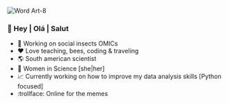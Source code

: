 ![Word Art-8](https://user-images.githubusercontent.com/7330360/121195432-e000b580-c86f-11eb-9e45-5e786964efab.png)
### 👋 Hey | Olá | Salut

- :honeybee: Working on social insects OMICs
- :hearts: Love teaching, bees, coding & traveling
- :earth_americas: South american scientist
- :muscle: Women in Science [she|her]
- :chart_with_upwards_trend: Currently working on how to improve my data analysis skills [Python focused]
- :trollface: Online for the memes 




